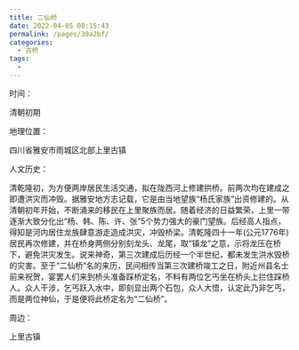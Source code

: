```yaml
---
title: 二仙桥
date: 2022-04-05 00:15:43
permalink: /pages/39a2bf/
categories:
  - 古桥
tags:
  - 
---
```

时间：

清朝初期

地理位置：

四川省雅安市雨城区北部上里古镇

人文历史：

清乾隆初，为方便两岸居民生活交通，拟在陇西河上修建拱桥。前两次均在建成之即遭洪灾而冲毁。据雅安地方志记载，它是由当地望族“杨氏家族”出资修建的。从清朝初年开始，不断涌来的移民在上里聚族而居。随着经济的日益繁荣，上里一带逐渐大致分化出“杨、韩、陈、许、张”5个势力强大的豪门望族。后经高人指点，得知是河内居住龙族肆意游走造成洪灾，冲毁桥梁。清乾隆四十一年(公元1776年)居民再次修建，并在桥身两侧分别刻龙头、龙尾，取“镇龙”之意，示将龙压在桥下，避免洪灾发生。说来神奇，第三次建成后历经一个半世纪，都未发生洪水毁桥的灾害。至于“二仙桥”名的来历，民间相传当第三次建桥竣工之日，附近州县名士前来祝贺，宴罢人们来到桥头准备踩桥定名，不料有两位乞丐坐在桥头上拦住踩桥人。众人干涉，乞丐跃入水中，即刻显出两个石包，众人大悟，认定此乃非乞丐，而是两位神仙，于是便将此桥定名为“二仙桥”。

周边：

上里古镇
